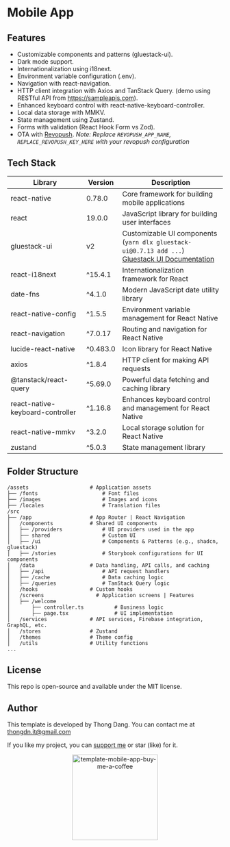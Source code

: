 # Mobile App

## Features

- Customizable components and patterns (gluestack-ui).
- Dark mode support.
- Internationalization using i18next.
- Environment variable configuration (.env).
- Navigation with react-navigation.
- HTTP client integration with Axios and TanStack Query. (demo using RESTful API from https://sampleapis.com).
- Enhanced keyboard control with react-native-keyboard-controller.
- Local data storage with MMKV.
- State management using Zustand.
- Forms with validation (React Hook Form vs Zod).
- OTA with [Revopush](https://docs.revopush.org/intro/getting-started). _Note: Replace `REVOPUSH_APP_NAME`, `REPLACE_REVOPUSH_KEY_HERE` with your revopush configuration_

## Tech Stack

| Library                          | Version  | Description                                                                                                                                                   |
| -------------------------------- | -------- | ------------------------------------------------------------------------------------------------------------------------------------------------------------- |
| react-native                     | 0.78.0   | Core framework for building mobile applications                                                                                                               |
| react                            | 19.0.0   | JavaScript library for building user interfaces                                                                                                               |
| gluestack-ui                     | v2       | Customizable UI components (`yarn dlx gluestack-ui@0.7.13 add ...`) <br> [Gluestack UI Documentation](https://gluestack.io/ui/docs/components/all-components) |
| react-i18next                    | ^15.4.1  | Internationalization framework for React                                                                                                                      |
| date-fns                         | ^4.1.0   | Modern JavaScript date utility library                                                                                                                        |
| react-native-config              | ^1.5.5   | Environment variable management for React Native                                                                                                              |
| react-navigation                 | ^7.0.17  | Routing and navigation for React Native                                                                                                                       |
| lucide-react-native              | ^0.483.0 | Icon library for React Native                                                                                                                                 |
| axios                            | ^1.8.4   | HTTP client for making API requests                                                                                                                           |
| @tanstack/react-query            | ^5.69.0  | Powerful data fetching and caching library                                                                                                                    |
| react-native-keyboard-controller | ^1.16.8  | Enhances keyboard control and management for React Native                                                                                                     |
| react-native-mmkv                | ^3.2.0   | Local storage solution for React Native                                                                                                                       |
| zustand                          | ^5.0.3   | State management library                                                                                                                                      |

## Folder Structure

```
/assets                    # Application assets
├── /fonts                     # Font files
├── /images                    # Images and icons
├── /locales                   # Translation files
/src
├── /app                   # App Router | React Navigation
│   /components            # Shared UI components
│   ├── /providers             # UI providers used in the app
│   ├── shared                 # Custom UI
│   ├── /ui                    # Components & Patterns (e.g., shadcn, gluestack)
│   ├── /stories               # Storybook configurations for UI components
│   /data                  # Data handling, API calls, and caching
│   ├── /api                   # API request handlers
│   ├── /cache                 # Data caching logic
│   ├── /queries               # TanStack Query logic
│   /hooks                 # Custom hooks
│   /screens                 # Application screens | Features
│   ├── /welcome
│       ├── controller.ts          # Business logic
│       ├── page.tsx               # UI implementation
│   /services              # API services, Firebase integration, GraphQL, etc.
│   /stores                # Zustand
│   /themes                # Theme config
│   /utils                 # Utility functions
...
```

## License

This repo is open-source and available under the MIT license.

## Author

This template is developed by Thong Dang. You can contact me at thongdn.it@gmail.com

If you like my project, you can [support me][buy_me_a_coffee_url] or star (like) for it.

<p align="center">
    <img src="https://media.giphy.com/media/hXMGQqJFlIQMOjpsKC/giphy.gif" alt="template-mobile-app-buy-me-a-coffee" style="aspect-ratio:385/405;" width="200" />
</p>

[//]: # 'reference links'
[buy_me_a_coffee_image_url]: https://media.giphy.com/media/hXMGQqJFlIQMOjpsKC/giphy.gif
[buy_me_a_coffee_url]: https://www.buymeacoffee.com/thongdn.it

